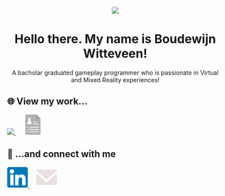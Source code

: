 <p align="center"><img src="https://boudewijnwitteveen.com/wp-content/uploads/2023/11/favicon.png)">
<h1 align="center">Hello there. My name is Boudewijn Witteveen!</h1>
<p align="center">A bacholar graduated gameplay programmer who is passionate in Virtual and Mixed Reality experiences!</p>
<h2>🌐 View my work...</h2>
<p align="left">
  <a href="https://www.boudewijnwitteveen.com" target="blank">
    <img src="https://boudewijnwitteveen.com/wp-content/uploads/2023/11/favicon.png)" width=48px>
  </a>
  ‎ ‎ ‎ ‎ 
  <a href="https://boudewijnwitteveen.com/wp-content/uploads/2025/CV_BoudewijnWitteveen_2025-7.pdf" target="blank">
    <img src="https://raw.githubusercontent.com/BountyVSGames/BountyVSGames/refs/heads/main/Icons/resume_icon.svg" width=48px>
  </a>
</p>

<h2>👯 ...and connect with me</h2>
<p align="left">
  <a href="https://www.linkedin.com/in/boudewijn-witteveen/" target="blank">
    <img src="https://raw.githubusercontent.com/BountyVSGames/BountyVSGames/refs/heads/main/Icons/linkedin_icon.svg" width=48px>
  </a>
  ‎ ‎ ‎ ‎ 
  <a href="mailto:boudewijn@boudewijnwitteveen.com" target="blank">
    <img src="https://raw.githubusercontent.com/BountyVSGames/BountyVSGames/refs/heads/main/Icons/email_icon.svg" width=48px>
  </a>
</p>


<!--
**BountyVSGames/BountyVSGames** is a ✨ _special_ ✨ repository because its `README.md` (this file) appears on your GitHub profile.

Here are some ideas to get you started:

- 🔭 I’m currently working on ...
- 🌱 I’m currently learning ...
- 👯 I’m looking to collaborate on ...
- 🤔 I’m looking for help with ...
- 💬 Ask me about ...
- 📫 How to reach me: ...
- 😄 Pronouns: ...
- ⚡ Fun fact: ...
-->
